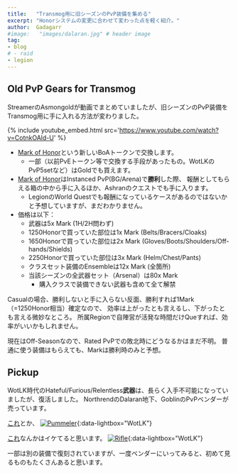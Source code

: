 ```yaml
---
title:   "Transmog用に旧シーズンのPvP装備を集める"
excerpt: "Honorシステムの変更に合わせて変わった点を軽く紹介。"
author:  Gadagarr
#image:   "images/dalaran.jpg" # header image
tag:
- blog
# - raid
- legion
---
```


## Old PvP Gears for Transmog

StreamerのAsmongoldが動画でまとめていましたが、旧シーズンのPvP装備をTransmog用に手に入れる方法が変わりました。

{% include youtube_embed.html src='https://www.youtube.com/watch?v=CotnkOAld-U' %}

- [Mark of Honor](http://www.wowdb.com/items/137642-mark-of-honor)という新しいBoAトークンで交換します。
    - 一部（以前PvEトークン等で交換する手段があったもの。WotLKのPvP5setなど）はGoldでも買えます。
- [Mark of Honor](http://www.wowdb.com/items/137642-mark-of-honor)はInstanced PvP(BG/Arena)で**勝利**した際、
  報酬としてもらえる箱の中から手に入るほか、Ashranのクエストでも手に入ります。
    - LegionのWorld Questでも報酬になっているケースがあるのではないかと予想していますが、まだわかりません。
- 価格は以下：
    - 武器は5x Mark (1H/2H問わず)
    - 1250Honorで買っていた部位は1x Mark (Belts/Bracers/Cloaks)
    - 1650Honorで買っていた部位は2x Mark (Gloves/Boots/Shoulders/Off-hands/Shields)
    - 2250Honorで買っていた部位は3x Mark (Helm/Chest/Pants)
    - クラスセット装備のEnsembleは12x Mark (全箇所)
    - 当該シーズンの全武器セット（Arsenal）は80x Mark
        - 購入クラスで装備できない武器も含めて全て解禁

Casualの場合、勝利しないと手に入らない反面、勝利すれば1Mark（=1250Honor相当）確定なので、
効率は上がったとも言えるし、下がったとも言える微妙なところ。
所属Regionで自陣営が活発な時間だけQueすれば、効率がいいかもしれません。

現在はOff-Seasonなので、Rated PvPでの敗北時にどうなるかはまだ不明。
普通に使う装備はもらえても、Markは勝利時のみと予想。

## Pickup

WotLK時代のHateful/Furious/Relentless**武器**は、長らく入手不可能になっていましたが、復活しました。
NorthrendのDalaran地下、GoblinのPvPベンダーが売っています。

[これ](http://www.wowdb.com/items/132736)とか、
[![Pummeler](http://www.adriacraft.net/images/stories/news/wotlk/season6/weapons/tier1/season6-_9806_10.jpg)](http://www.adriacraft.net/images/stories/news/wotlk/season6/weapons/tier1/season6-_9806_10.jpg){:data-lightbox="WotLK"}

[これ](http://www.wowdb.com/items/42484-hateful-gladiators-rifle)なんかはイケてると思います。
[![Rifle](http://static.mmo-champion.com/mmoc/images/news/2008/september/8962/hatefulglad_rifle.jpg)](http://static.mmo-champion.com/mmoc/images/news/2008/september/8962/hatefulglad_rifle.jpg){:data-lightbox="WotLK"}

一部は別の装備で復刻されていますが、一度ベンダーにいってみると、初めて見るものもたくさんあると思います。

